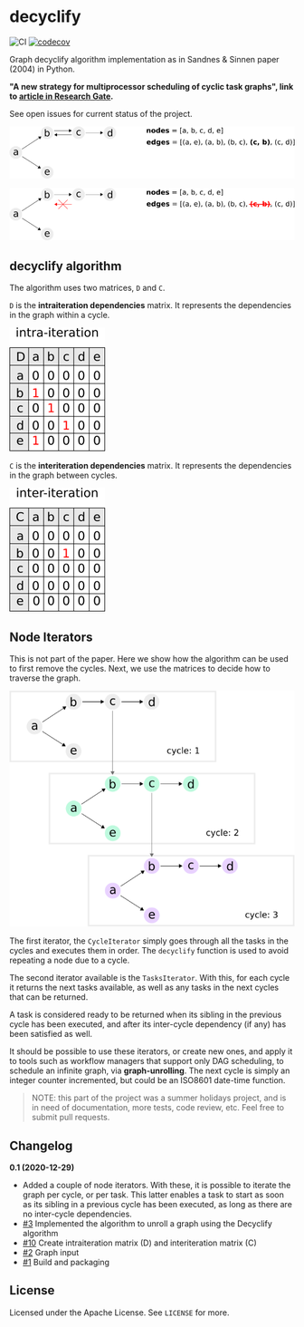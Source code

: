 # decyclify

![CI](https://github.com/kinow/decyclify/workflows/CI/badge.svg)
[![codecov](https://codecov.io/gh/kinow/decyclify/branch/master/graph/badge.svg)](https://codecov.io/gh/kinow/decyclify)

Graph decyclify algorithm implementation as in Sandnes &amp; Sinnen paper (2004) in Python.

**"A new strategy for multiprocessor scheduling of cyclic task graphs", link to [article in Research Gate](https://www.researchgate.net/publication/220298826_A_new_strategy_for_multiprocessor_scheduling_of_cyclic_task_graphs).**

See open issues for current status of the project.

![Graph with cycles](./docs/assets/images/withcycles.png)

![Graph without cycles](./docs/assets/images/nocycles.png)

## decyclify algorithm

The algorithm uses two matrices, `D` and `C`.

`D` is the **intraiteration dependencies** matrix. It represents the dependencies
in the graph within a cycle.

![Intra-iteration matrix](./docs/assets/images/intra-iteration-matrix.png)

`C` is the **interiteration dependencies** matrix. It represents the dependencies
in the graph between cycles.

![Inter-iteration matrix](./docs/assets/images/inter-iteration-matrix.png)

## Node Iterators

This is not part of the paper. Here we show how the algorithm can be used to first remove the
cycles. Next, we use the matrices to decide how to traverse the graph.

![Graph unrolling](./docs/assets/images/graph-unroll.png)

The first iterator, the `CycleIterator` simply goes through all the tasks in the cycles and executes
them in order. The `decyclify` function is used to avoid repeating a node due to a cycle.

The second iterator available is the `TasksIterator`. With this, for each cycle it returns the next tasks
available, as well as any tasks in the next cycles that can be returned.

A task is considered ready to be returned when its sibling in the previous cycle has been executed, and after
its inter-cycle dependency (if any) has been satisfied as well.

It should be possible to use these iterators, or create new ones, and apply it to tools
such as workflow managers that support only DAG scheduling, to schedule an infinite
graph, via **graph-unrolling**. The next cycle is simply an integer counter incremented,
but could be an ISO8601 date-time function.

> NOTE: this part of the project was a summer holidays project, and is in need of documentation,
> more tests, code review, etc. Feel free to submit pull requests.

## Changelog

**0.1 (2020-12-29)**

- Added a couple of node iterators. With these, it is possible to iterate the graph per cycle, or per task. This latter enables a task to start as soon as its sibling in a previous cycle has been executed, as long as there are no inter-cycle dependencies. 
- [#3](https://github.com/kinow/decyclify/issues/3) Implemented the algorithm to unroll a graph using the Decyclify algorithm
- [#10](https://github.com/kinow/decyclify/issues/10) Create intraiteration matrix (D) and interiteration matrix (C)
- [#2](https://github.com/kinow/decyclify/issues/2) Graph input
- [#1](https://github.com/kinow/decyclify/issues/1) Build and packaging

## License

Licensed under the Apache License. See `LICENSE` for more.

